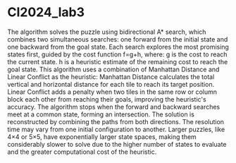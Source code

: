 # CI2024_lab3

The algorithm solves the puzzle using bidirectional A* search, which combines two simultaneous searches: one forward from the initial state and one backward from the goal state. Each search explores the most promising states first, guided by the cost function 
f=g+h, where:
g is the cost to reach the current state.
h is a heuristic estimate of the remaining cost to reach the goal state. 
This algorithm uses a combination of Manhattan Distance and Linear Conflict as the heuristic:
Manhattan Distance calculates the total vertical and horizontal distance for each tile to reach its target position.
Linear Conflict adds a penalty when two tiles in the same row or column block each other from reaching their goals, improving the heuristic's accuracy.
The algorithm stops when the forward and backward searches meet at a common state, forming an intersection. The solution is reconstructed by combining the paths from both directions.
The resolution time may vary from one initial configuration to another.
Larger puzzles, like 4×4 or 5×5, have exponentially larger state spaces, making them considerably slower to solve due to the higher number of states to evaluate and the greater computational cost of the heuristic.
